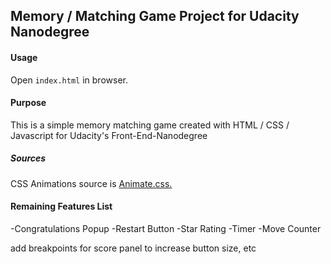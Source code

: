 ## Memory / Matching Game Project for Udacity Nanodegree

#### Usage
Open `index.html` in browser.

#### Purpose
This is a simple memory matching game created with HTML / CSS / Javascript for Udacity's Front-End-Nanodegree

##### Sources
CSS Animations source is [Animate.css.](https://daneden.github.io/animate.css/)

#### Remaining Features List
-Congratulations Popup
-Restart Button
-Star Rating
-Timer
-Move Counter

add breakpoints for score panel to increase button size, etc